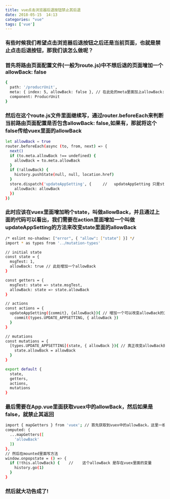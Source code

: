 ```yaml
---
title: vue点击浏览器后退按钮禁止其后退
date: 2018-05-15  14:13
categories: "vue"
tags: ['vue']
---
```


### 有些时候我们希望点击浏览器后退按钮之后还是当前页面，也就是禁止点击后退按钮，那我们该怎么做呢？
<!-- more -->
### 首先将路由页面配置文件(一般为route.js)中不想后退的页面增加一个allowBack: false
``` bash
{
  path: '/producrUnit',
  meta: { index: 5, allowBack: false }, // 在此处的meta里面加上allowBack: false
  component: ProducrUnit
}
```
### 然后在这个route.js文件里面继续写，通过router.beforeEach来判断当前路由页面配置是否包含allowBack: false,如果有，那就将这个false传给vuex里面的allowBack

``` bash
let allowBack = true
router.beforeEach(async (to, from, next) => {
  next()
  if (to.meta.allowBack !== undefined) {
    allowBack = to.meta.allowBack
  }
  if (!allowBack) {
    history.pushState(null, null, location.href)
  }
  store.dispatch('updateAppSetting', {     //   updateAppSetting 只是store里面的一个action，用来改变store里的allowBack的值的，具体怎么改这个值 要根据各位的实际情况而定
    allowBack: allowBack
  })
})
```
### 此时应该在vuex里面增加哟个state，叫做allowBack，并且通过上面的代码可以看出，我们需要在action里面增加一个叫做 updateAppSetting的方法来改变state里面的allowBack
``` bash
/* eslint no-shadow: ["error", { "allow": ["state"] }] */
import * as types from '../mutation-types'

// initial state
const state = {
  msgTest: 1,
  allowBack: true // 此处增加一个allowBack
}

const getters = {
  msgTest: state => state.msgTest,
  allowBack: state => state.allowBack
}

// actions
const actions = {
  updateAppSetting({commit}, {allowBack}){ // 增加一个可以改变allowBack的方法
    commit(types.UPDATE_APPSETTING, { allowBack })
  }
}

// mutations
const mutations = {
  [types.UPDATE_APPSETTING](state, { allowBack }){ // 真正改变allowBack的mutation
    state.allowBack = allowBack
  }
}

export default {
  state,
  getters,
  actions,
  mutations
}

```
### 最后需要在App.vue里面获取vuex中的allowBack，然后如果是false，就禁止其返回

``` bash
import { mapGetters } from 'vuex'; // 首先获取到vuex中的allowBack，这里一般使用mapState获取，我个人喜欢用mapGetter
computed: {
  ...mapGetters([
    'allowBack'
  ])
},
// 然后在mounted里面写方法
window.onpopstate = () => {
  if (!this.allowBack) {    //    这个allowBack 是存在vuex里面的变量
    history.go(1)
  }
}

```

### 然后就大功告成了!
